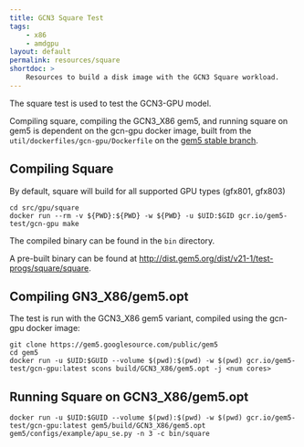 ```yaml
---
title: GCN3 Square Test
tags:
    - x86
    - amdgpu
layout: default
permalink: resources/square
shortdoc: >
    Resources to build a disk image with the GCN3 Square workload.
---
```


The square test is used to test the GCN3-GPU model.

Compiling square, compiling the GCN3_X86 gem5, and running square on gem5 is dependent on the gcn-gpu docker image, built from the `util/dockerfiles/gcn-gpu/Dockerfile` on the [gem5 stable branch](https://gem5.googlesource.com/public/gem5/+/refs/heads/stable).

## Compiling Square

By default, square will build for all supported GPU types (gfx801, gfx803)
```
cd src/gpu/square
docker run --rm -v ${PWD}:${PWD} -w ${PWD} -u $UID:$GID gcr.io/gem5-test/gcn-gpu make
```

The compiled binary can be found in the `bin` directory.

A pre-built binary can be found at <http://dist.gem5.org/dist/v21-1/test-progs/square/square>.

## Compiling GN3_X86/gem5.opt

The test is run with the GCN3_X86 gem5 variant, compiled using the gcn-gpu docker image:

```
git clone https://gem5.googlesource.com/public/gem5
cd gem5
docker run -u $UID:$GUID --volume $(pwd):$(pwd) -w $(pwd) gcr.io/gem5-test/gcn-gpu:latest scons build/GCN3_X86/gem5.opt -j <num cores>
```

## Running Square on GCN3_X86/gem5.opt

```
docker run -u $UID:$GUID --volume $(pwd):$(pwd) -w $(pwd) gcr.io/gem5-test/gcn-gpu:latest gem5/build/GCN3_X86/gem5.opt gem5/configs/example/apu_se.py -n 3 -c bin/square
```
